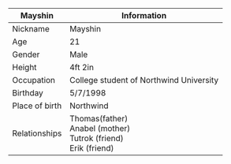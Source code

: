 Mayshin  | Information
---------|-------------
Nickname | Mayshin
Age | 21
Gender | Male
Height | 4ft 2in
Occupation | College student of Northwind University
Birthday | 5/7/1998
Place of birth | Northwind
Relationships | Thomas(father) <br/> Anabel (mother) <br/> Tutrok (friend) <br/> Erik (friend) 
